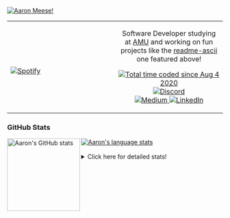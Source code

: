 [![Aaron Meese!](https://user-images.githubusercontent.com/17814535/88975338-a2aabf00-d27f-11ea-963f-8a19608716b4.png)](https://github.com/ajmeese7/readme-ascii "README ASCII")

<!-- Modified from project here: https://github.com/novatorem/novatorem -->
<table width="100%"> 
  <tr>
  <td width="50%">
      
&nbsp; <br> [![Spotify](https://ajmeese7.vercel.app/api/spotify)](https://open.spotify.com/user/ajmeese)

  </td>
  <td width="50%">
    <p align="center">
    Software Developer studying at <a href="https://www.amu.apus.edu/">AMU</a> and working on fun 
    projects like the <a href="https://github.com/ajmeese7/readme-ascii">readme-ascii</a> one featured above!
    </p>
    <p align="center">
      <a href="https://wakatime.com/@f726891d-3b02-46cd-9b60-e8c59f9e2b14">
        <img src="https://wakatime.com/badge/user/f726891d-3b02-46cd-9b60-e8c59f9e2b14.svg" alt="Total time coded since Aug 4 2020" title="WakaTime" />
      </a>
      <a href="http://link.aaronmeese.com/discord">
        <img src="https://img.shields.io/badge/discord-ajmeese7%234835-369?style=flat-square&logo=discord&logoColor=white&color=purple" alt="Discord" title="Discord">
      </a>
      <br />
      <a href="https://link.aaronmeese.com/medium">
        <img src="https://img.shields.io/badge/medium-ajmeese7-1DB954?style=flat-square&logo=medium&logoColor=white" alt="Medium" title="Medium">
      </a>
      <a href="https://link.aaronmeese.com/linkedin">
        <img src="https://img.shields.io/badge/linkedIn-aaronmeese-1DB954?style=flat-square&logo=linkedin&logoColor=white&color=blue" alt="LinkedIn" title="LinkedIn">
      </a>
    </p>
  </td>

</table>

[//]: <> (The `&nbsp;` is to have Aphelion take up more space)

### GitHub Stats ###

<a href="https://profile-summary-for-github.com/user/ajmeese7">
  <img align="left" height="170px" src="https://github-readme-stats.vercel.app/api?username=ajmeese7&show_icons=true&line_height=27&count_private=true" alt="Aaron's GitHub stats"/>
  <img src="https://github-readme-stats.vercel.app/api/top-langs/?username=ajmeese7&hide_langs_below=5&layout=compact" alt="Aaron's language stats"/>
</a>

<br />
<br />
<details>
<summary>Click here for detailed stats!</summary>

### :zap: Recent Activity
<!--START_SECTION:activity-->
1. 🎉 Merged PR [#13](https://github.com/ajmeese7/coupon-booked/pull/13) in [ajmeese7/coupon-booked](https://github.com/ajmeese7/coupon-booked)
2. 🎉 Merged PR [#11](https://github.com/meese-enterprises/website/pull/11) in [meese-enterprises/website](https://github.com/meese-enterprises/website)
3. ❌ Closed PR [#13](https://github.com/meese-enterprises/website/pull/13) in [meese-enterprises/website](https://github.com/meese-enterprises/website)
4. 🗣 Commented on [#13](https://github.com/meese-enterprises/website/issues/13) in [meese-enterprises/website](https://github.com/meese-enterprises/website)
5. ❌ Closed PR [#12](https://github.com/meese-enterprises/website/pull/12) in [meese-enterprises/website](https://github.com/meese-enterprises/website)
<!--END_SECTION:activity-->

### 🧐 Waka Stats
<!--START_SECTION:waka-->
![Code Time](http://img.shields.io/badge/Code%20Time-986%20hrs%204%20mins-blue)

**🐱 My GitHub Data** 

> 🏆 595 Contributions in the Year 2022
 > 
> 📦 343.1 kB Used in GitHub's Storage 
 > 
> 💼 Opted to Hire
 > 
> 📜 71 Public Repositories 
 > 
> 🔑 27 Private Repositories  
 > 
**I'm an Early 🐤** 

```text
🌞 Morning    285 commits    ██████░░░░░░░░░░░░░░░░░░░   25.47% 
🌆 Daytime    417 commits    █████████░░░░░░░░░░░░░░░░   37.27% 
🌃 Evening    404 commits    █████████░░░░░░░░░░░░░░░░   36.1% 
🌙 Night      13 commits     ░░░░░░░░░░░░░░░░░░░░░░░░░   1.16%

```
📅 **I'm Most Productive on Saturday** 

```text
Monday       122 commits    ██░░░░░░░░░░░░░░░░░░░░░░░   10.9% 
Tuesday      178 commits    ████░░░░░░░░░░░░░░░░░░░░░   15.91% 
Wednesday    138 commits    ███░░░░░░░░░░░░░░░░░░░░░░   12.33% 
Thursday     155 commits    ███░░░░░░░░░░░░░░░░░░░░░░   13.85% 
Friday       129 commits    ███░░░░░░░░░░░░░░░░░░░░░░   11.53% 
Saturday     201 commits    ████░░░░░░░░░░░░░░░░░░░░░   17.96% 
Sunday       196 commits    ████░░░░░░░░░░░░░░░░░░░░░   17.52%

```


📊 **This Week I Spent My Time On** 

```text
⌚︎ Time Zone: America/New_York

💬 Programming Languages: 
Bash                     7 hrs 24 mins       █████████░░░░░░░░░░░░░░░░   39.37% 
Markdown                 2 hrs 25 mins       ███░░░░░░░░░░░░░░░░░░░░░░   12.94% 
PHP                      2 hrs 9 mins        ███░░░░░░░░░░░░░░░░░░░░░░   11.51% 
TypeScript               2 hrs               ██░░░░░░░░░░░░░░░░░░░░░░░   10.69% 
CSS                      1 hr 42 mins        ██░░░░░░░░░░░░░░░░░░░░░░░   9.06%

🐱‍💻 Projects: 
aaronmeese.com           9 hrs 21 mins       ████████████░░░░░░░░░░░░░   49.82% 
meese.enterprises        3 hrs 12 mins       ████░░░░░░░░░░░░░░░░░░░░░   17.04% 
karameese.com            2 hrs 18 mins       ███░░░░░░░░░░░░░░░░░░░░░░   12.31% 
aaronmeese.dev           1 hr 59 mins        ██░░░░░░░░░░░░░░░░░░░░░░░   10.59% 
vault                    1 hr 46 mins        ██░░░░░░░░░░░░░░░░░░░░░░░   9.48%

```

**I Mostly Code in JavaScript** 

```text
JavaScript               32 repos            ████████████░░░░░░░░░░░░░   50.0% 
HTML                     9 repos             ███░░░░░░░░░░░░░░░░░░░░░░   14.06% 
Python                   5 repos             ██░░░░░░░░░░░░░░░░░░░░░░░   7.81% 
Java                     4 repos             █░░░░░░░░░░░░░░░░░░░░░░░░   6.25% 
CSS                      3 repos             █░░░░░░░░░░░░░░░░░░░░░░░░   4.69%

```



 Last Updated on 25/04/2022 00:06:59 UTC
<!--END_SECTION:waka-->
</details>
